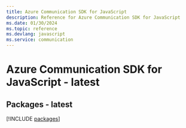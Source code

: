 ```yaml
---
title: Azure Communication SDK for JavaScript
description: Reference for Azure Communication SDK for JavaScript
ms.date: 01/30/2024
ms.topic: reference
ms.devlang: javascript
ms.service: communication
---
```

# Azure Communication SDK for JavaScript - latest
## Packages - latest
[!INCLUDE [packages](communication-index.md)]